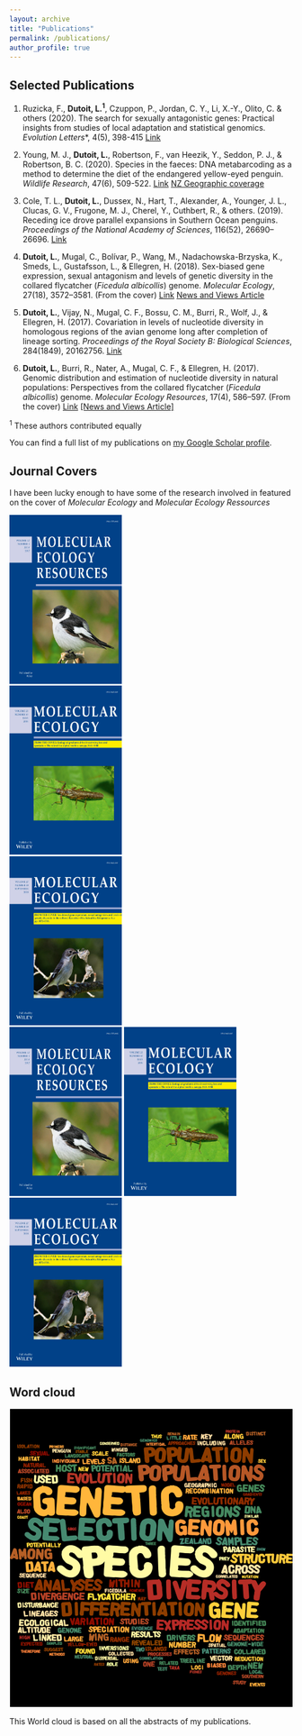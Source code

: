 ```yaml
---
layout: archive
title: "Publications"
permalink: /publications/
author_profile: true
---
```


## Selected Publications

1)	Ruzicka, F., **Dutoit, L.<sup>1</sup>**, Czuppon, P., Jordan, C. Y., Li, X.-Y., Olito, C. & others (2020). The search for sexually antagonistic genes: Practical insights from studies of local adaptation and statistical genomics. *Evolution Letters**, 4(5), 398-415 [Link](https://onlinelibrary.wiley.com/doi/full/10.1002/evl3.192)

2)	Young, M. J., **Dutoit, L.**, Robertson, F., van Heezik, Y., Seddon, P. J., & Robertson, B. C. (2020). Species in the faeces: DNA metabarcoding as a method to determine the diet of the endangered yellow-eyed penguin. *Wildlife Research*, 47(6), 509-522. [Link](https://www.publish.csiro.au/WR/WR19246)  [NZ Geographic coverage](https://www.nzgeo.com/stories/hoiho-need-to-eat-better/)

3)	Cole, T. L., **Dutoit, L.**, Dussex, N., Hart, T., Alexander, A., Younger, J. L., Clucas, G. V., Frugone, M. J., Cherel, Y., Cuthbert, R., & others. (2019). Receding ice drove parallel expansions in Southern Ocean penguins. *Proceedings of the National Academy of Sciences*, 116(52), 26690–26696. [Link](https://www.pnas.org/content/116/52/26690.short)

4)	**Dutoit, L.**, Mugal, C., Bolívar, P., Wang, M., Nadachowska-Brzyska, K., Smeds, L., Gustafsson, L., & Ellegren, H. (2018). Sex-biased gene expression, sexual antagonism and levels of genetic diversity in the collared flycatcher (*Ficedula albicollis*) genome. *Molecular Ecology*, 27(18), 3572–3581. (From the cover) [Link](https://onlinelibrary.wiley.com/doi/full/10.1111/mec.14789)  [News and Views Article](https://onlinelibrary.wiley.com/doi/10.1111/mec.14787)

5)	**Dutoit, L.**, Vijay, N., Mugal, C. F., Bossu, C. M., Burri, R., Wolf, J., & Ellegren, H. (2017). Covariation in levels of nucleotide diversity in homologous regions of the avian genome long after completion of lineage sorting. *Proceedings of the Royal Society B: Biological Sciences*, 284(1849), 20162756. [Link](https://royalsocietypublishing.org/doi/10.1098/rspb.2016.2756)

6)	**Dutoit, L.**, Burri, R., Nater, A., Mugal, C. F., & Ellegren, H. (2017). Genomic distribution and estimation of nucleotide diversity in natural populations: Perspectives from the collared flycatcher (*Ficedula albicollis*) genome. *Molecular Ecology Resources*, 17(4), 586–597. (From the cover) [Link](https://onlinelibrary.wiley.com/doi/10.1111/1755-0998.12602) [[News and Views Article]](https://onlinelibrary.wiley.com/doi/10.1111/1755-0998.12632)

<sup>1</sup> These authors contributed equally

You can find a full list of my publications on <a href="https://scholar.google.com/citations?user=RS3wR_UAAAAJ&hl=en&oi=ao">my Google Scholar profile</a>.

## Journal Covers

I have been lucky enough to have some of the research involved in featured on the cover of *Molecular Ecology* and *Molecular Ecology Ressources*
<div class="row">
  <div class="column">
    <img src="../men.2017.17.issue-4.cover.png" alt="Snow"  width="200" height="300">
  </div>
  <div class="column">
    <img src="../mec.v28.13.cover.png" alt="Forest"  width="200" height="300">
  </div>
  <div class="column">
    <img src="./mec.2018.27.issue-18.cover.png" alt="Mountains"  width="200" height="300">
  </div>
</div>

<html class="gr__ldutoit_github_io"><head></head><body data-gr-c-s-loaded="true">
    <img src="../men.2017.17.issue-4.cover.png" width="200" height="300" alt="foo">

</body></html>


<html class="gr__ldutoit_github_io"><head></head><body data-gr-c-s-loaded="true">
    <img src="../mec.v28.13.cover.png" width="200" height="300" alt="foo">

</body></html>


<html class="gr__ldutoit_github_io"><head></head><body data-gr-c-s-loaded="true">
    <img src="../mec.2018.27.issue-18.cover.png" width="200" height="300" alt="foo">

</body></html>




## Word cloud

<html class="gr__ldutoit_github_io"><head></head><body data-gr-c-s-loaded="true">
    <img src="../Wordcloud.png" alt="foo">

</body></html>

This World cloud is based on all the abstracts of my publications.
